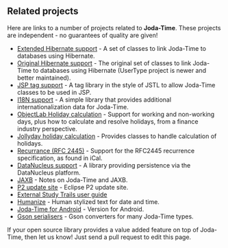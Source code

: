 ## Related projects

Here are links to a number of projects related to **Joda-Time**.
These projects are independent - no guarantees of quality are given!

* [Extended Hibernate support](http://usertype.sourceforge.net/) - A set of classes to link Joda-Time to databases using Hibernate.
* [Original Hibernate support](http://www.joda.org/joda-time-hibernate/) - The original set of classes to link Joda-Time to databases using Hibernate (UserType project is newer and better maintained).
* [JSP tag support](http://www.joda.org/joda-time-jsptags/) - A tag library in the style of JSTL to allow Joda-Time classes to be used in JSP.
* [I18N support](http://www.joda.org/joda-time-i18n/) - A simple library that provides additional internationalization data for Joda-Time.
* [ObjectLab Holiday calculation](http://objectlabkit.sourceforge.net/) - Support for working and non-working days, plus how to calculate and resolve holidays, from a finance industry perspective.
* [Jollyday holiday calculation](http://jollyday.sourceforge.net/) - Provides classes to handle calculation of holidays.
* [Recurrance (RFC 2445)](http://code.google.com/p/google-rfc-2445/) - Support for the RFC2445 recurrence specification, as found in iCal.
* [DataNucleus support](https://github.com/datanucleus/datanucleus-jodatime) - A library providing persistence via the DataNucleus platform.
* [JAXB](http://blog.bdoughan.com/2011/05/jaxb-and-joda-time-dates-and-times.html) - Notes on Joda-Time and JAXB.
* [P2 update site](https://github.com/muuki88/joda-osgi) - Eclipse P2 update site.
* [External Study Trails user guide](http://www.studytrails.com/java/jodatime/)
* [Humanize](https://github.com/mfornos/humanize) - Human stylized text for date and time.
* [Joda-Time for Android](https://github.com/dlew/joda-time-android) -
Version for Android.
* [Gson serialisers](https://github.com/gkopff/gson-jodatime-serialisers) - Gson converters for many Joda-Time types.

If your open source library provides a value added feature on top of Joda-Time,
then let us know! Just send a pull request to edit this page.
